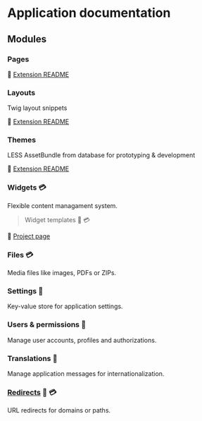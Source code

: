 # Application documentation

## Modules

### Pages

:blue_book: [Extension README](https://github.com/dmstr/yii2-pages-module/blob/master/README.md)

### Layouts

Twig layout snippets

:blue_book: [Extension README](https://github.com/dmstr/yii2-prototype-module/blob/master/README.md)

### Themes

LESS AssetBundle from database for prototyping & development

:blue_book: [Extension README](https://github.com/dmstr/yii2-prototype-module/blob/master/README.md)

### Widgets :credit_card:

Flexible content managament system.

> Widget templates :construction_worker: :credit_card: 

:blue_book: [Project page](https://git.hrzg.de/hrzg/yii2-widgets2-module)

### Files :credit_card:

Media files like images, PDFs or ZIPs.

### Settings :construction_worker:

Key-value store for application settings.

### Users & permissions :construction_worker:

Manage user accounts, profiles and authorizations.

### Translations :construction_worker:

Manage application messages for internationalization.

### [Redirects](module-redirects.md) :construction_worker: :credit_card: 

URL redirects for domains or paths.